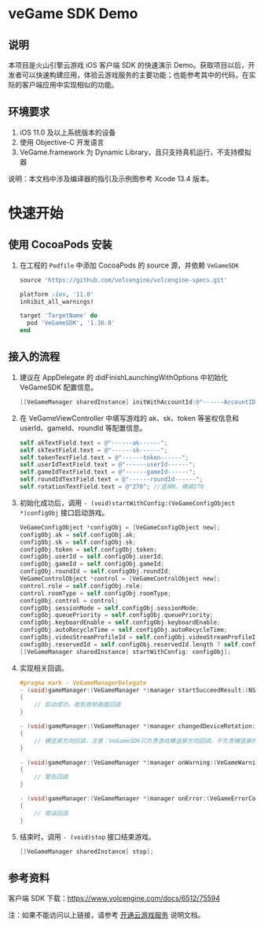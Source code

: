 # veGame SDK Demo

## 说明

本项目是火山引擎云游戏 iOS 客户端 SDK 的快速演示 Demo。获取项目以后，开发者可以快速构建应用，体验云游戏服务的主要功能；也能参考其中的代码，在实际的客户端应用中实现相似的功能。

## 环境要求
1. iOS 11.0 及以上系统版本的设备
2. 使用 Objective-C 开发语言
3. VeGame.framework 为 Dynamic Library，且只支持真机运行，不支持模拟器

说明：本文档中涉及编译器的指引及示例图参考 Xcode 13.4 版本。



# 快速开始

## 使用 CocoaPods 安装

1. 在工程的 `Podfile` 中添加 CocoaPods 的 source 源，并依赖 `VeGameSDK`

   ```ruby
   source 'https://github.com/volcengine/volcengine-specs.git'
   
   platform :ios, '11.0'
   inhibit_all_warnings!
   
   target 'TargetName' do
     pod 'VeGameSDK', '1.36.0'
   end
   ```

## 接入的流程

1. 建议在 AppDelegate 的 didFinishLaunchingWithOptions 中初始化 VeGameSDK 配置信息。

   ```objective-c
   [[VeGameManager sharedInstance] initWithAccountId:@"------AccountID------"];。
   ```

2. 在 VeGameViewController 中填写游戏的 ak、sk、token 等鉴权信息和 userId、gameId、roundId 等配置信息。

   ```objective-c
   self.akTextField.text = @"------ak------";
   self.skTextField.text = @"------sk------";
   self.tokenTextField.text = @"------token------";
   self.userIdTextField.text = @"------userId------";
   self.gameIdTextField.text = @"------gameId------";
   self.roundIdTextField.text = @"------roundId------";
   self.rotationTextField.text = @"270"; //竖屏0，横屏270
   ```

3. 初始化成功后，调用 `- (void)startWithConfig:(VeGameConfigObject *)configObj` 接口启动游戏。

   ```objective-c
   VeGameConfigObject *configObj = [VeGameConfigObject new];
   configObj.ak = self.configObj.ak;
   configObj.sk = self.configObj.sk;
   configObj.token = self.configObj.token;
   configObj.userId = self.configObj.userId;
   configObj.gameId = self.configObj.gameId;
   configObj.roundId = self.configObj.roundId;
   VeGameControlObject *control = [VeGameControlObject new];
   control.role = self.configObj.role;
   control.roomType = self.configObj.roomType;
   configObj.control = control;
   configObj.sessionMode = self.configObj.sessionMode;
   configObj.queuePriority = self.configObj.queuePriority;
   configObj.keyboardEnable = self.configObj.keyboardEnable;
   configObj.autoRecycleTime = self.configObj.autoRecycleTime;
   configObj.videoStreamProfileId = self.configObj.videoStreamProfileId;
   configObj.reservedId = self.configObj.reservedId.length ? self.configObj.reservedId : nil;
   [[VeGameManager sharedInstance] startWithConfig: configObj];
   ```
4. 实现相关回调。

   ```objective-c
   #pragma mark - VeGameManagerDelegate
   - (void)gameManager:(VeGameManager *)manager startSucceedResult:(NSString *)gameId videoStreamProfileId:(NSInteger)streamProfileId reservedId:(NSString *)reservedId planId:(NSString *)planId extra:(NSDictionary *)extra
   {
       // 启动成功，收到首帧画面回调
   }
   
   - (void)gameManager:(VeGameManager *)manager changedDeviceRotation:(NSInteger)rotation
   {
       // 横竖屏方向回调，注意：VeGameSDK只负责游戏横竖屏方向回调，不负责横竖屏的旋转，接入方根据rotation自行处理
   }
   
   - (void)gameManager:(VeGameManager *)manager onWarning:(VeGameWarningCode)warnCode
   {
       // 警告回调
   }
   
   - (void)gameManager:(VeGameManager *)manager onError:(VeGameErrorCode)errCode
   {
       // 错误回调
   }
   ```
5. 结束时，调用 `- (void)stop` 接口结束游戏。

   ```objective-c
   [[VeGameManager sharedInstance] stop];
   ```

## 参考资料

客户端 SDK 下载：https://www.volcengine.com/docs/6512/75594

注：如果不能访问以上链接，请参考 [开通云游戏服务](https://www.volcengine.com/docs/6512/75577) 说明文档。
